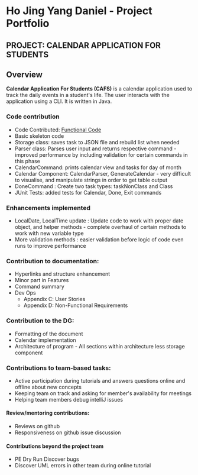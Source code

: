 # Ho Jing Yang Daniel - Project Portfolio 
## PROJECT: CALENDAR APPLICATION FOR STUDENTS

## Overview
**Calendar Application For Students (CAFS)** is a calendar application used to 
track the daily events in a student's life. The user interacts with the
application using a CLI. It is written in Java. 


### Code contribution
* Code Contributed: [Functional Code](https://nus-cs2113-ay1920s2.github.io/tp-dashboard/#search=bencotti&sort=groupTitle&sortWithin=title&since=2020-03-01&timeframe=commit&mergegroup=false&groupSelect=groupByRepos&breakdown=false)
* Basic skeleton code
* Storage class: saves task to JSON file and rebuild list when needed
* Parser class: Parses user input and returns respective command - improved performance by including validation for certain commands in this phase
* CalendarCommand: prints calendar view and tasks for day of month
* Calendar Component: CalendarParser, GenerateCalendar - very difficult to visualise, and manipulate strings in order to get table output
* DoneCommand : Create two task types: taskNonClass and Class
* JUnit Tests: added tests for Calendar, Done, Exit commands

### Enhancements implemented
* LocalDate, LocalTime update : Update code to work with proper date object, and helper methods - complete overhaul of certain methods to work with new variable type
* More validation methods : easier validation before logic of code even runs to improve performance

### Contribution to documentation:
* Hyperlinks and structure enhancement
* Minor part in Features
* Command summary
* Dev Ops
    * Appendix C: User Stories
    * Appendix D: Non-Functional Requirements

### Contribution to the DG:
* Formatting of the document
* Calendar implementation 
* Architecture of program - All sections within architecture less storage component


### Contributions to team-based tasks:
* Active participation during tutorials and answers questions online and offline about new concepts
* Keeping team on track and asking for member's availability for meetings
* Helping team members debug intelliJ issues 

#### Review/mentoring contributions:
* Reviews on github
* Responsiveness on github issue discussion

#### Contributions beyond the project team
* PE Dry Run Discover bugs
* Discover UML errors in other team during online tutorial